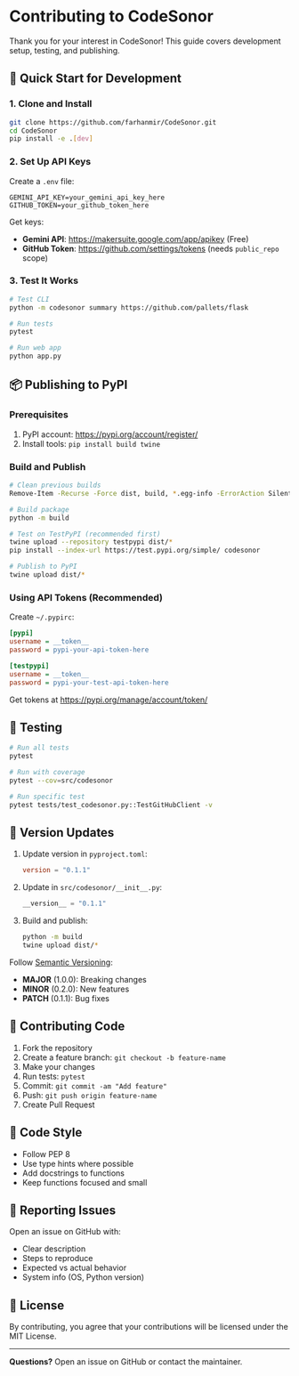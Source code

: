# Contributing to CodeSonor

Thank you for your interest in CodeSonor! This guide covers development setup, testing, and publishing.

## 🚀 Quick Start for Development

### 1. Clone and Install

```bash
git clone https://github.com/farhanmir/CodeSonor.git
cd CodeSonor
pip install -e .[dev]
```

### 2. Set Up API Keys

Create a `.env` file:
```env
GEMINI_API_KEY=your_gemini_api_key_here
GITHUB_TOKEN=your_github_token_here
```

Get keys:
- **Gemini API**: https://makersuite.google.com/app/apikey (Free)
- **GitHub Token**: https://github.com/settings/tokens (needs `public_repo` scope)

### 3. Test It Works

```bash
# Test CLI
python -m codesonor summary https://github.com/pallets/flask

# Run tests
pytest

# Run web app
python app.py
```

## 📦 Publishing to PyPI

### Prerequisites

1. PyPI account: https://pypi.org/account/register/
2. Install tools: `pip install build twine`

### Build and Publish

```bash
# Clean previous builds
Remove-Item -Recurse -Force dist, build, *.egg-info -ErrorAction SilentlyContinue

# Build package
python -m build

# Test on TestPyPI (recommended first)
twine upload --repository testpypi dist/*
pip install --index-url https://test.pypi.org/simple/ codesonor

# Publish to PyPI
twine upload dist/*
```

### Using API Tokens (Recommended)

Create `~/.pypirc`:
```ini
[pypi]
username = __token__
password = pypi-your-api-token-here

[testpypi]
username = __token__
password = pypi-your-test-api-token-here
```

Get tokens at https://pypi.org/manage/account/token/

## 🧪 Testing

```bash
# Run all tests
pytest

# Run with coverage
pytest --cov=src/codesonor

# Run specific test
pytest tests/test_codesonor.py::TestGitHubClient -v
```

## 🔄 Version Updates

1. Update version in `pyproject.toml`:
   ```toml
   version = "0.1.1"
   ```

2. Update in `src/codesonor/__init__.py`:
   ```python
   __version__ = "0.1.1"
   ```

3. Build and publish:
   ```bash
   python -m build
   twine upload dist/*
   ```

Follow [Semantic Versioning](https://semver.org/):
- **MAJOR** (1.0.0): Breaking changes
- **MINOR** (0.2.0): New features
- **PATCH** (0.1.1): Bug fixes

## 🤝 Contributing Code

1. Fork the repository
2. Create a feature branch: `git checkout -b feature-name`
3. Make your changes
4. Run tests: `pytest`
5. Commit: `git commit -am "Add feature"`
6. Push: `git push origin feature-name`
7. Create Pull Request

## 📝 Code Style

- Follow PEP 8
- Use type hints where possible
- Add docstrings to functions
- Keep functions focused and small

## 🐛 Reporting Issues

Open an issue on GitHub with:
- Clear description
- Steps to reproduce
- Expected vs actual behavior
- System info (OS, Python version)

## 📄 License

By contributing, you agree that your contributions will be licensed under the MIT License.

---

**Questions?** Open an issue on GitHub or contact the maintainer.
